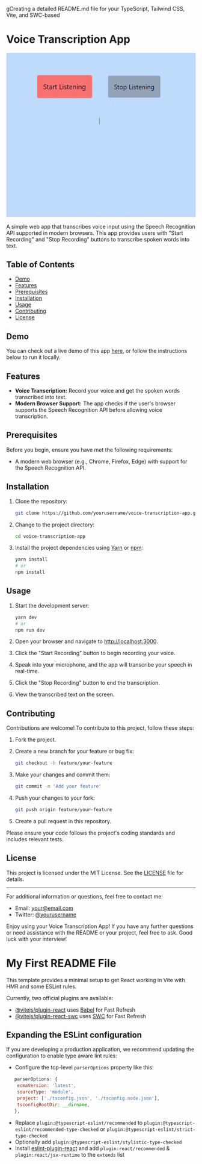 gCreating a detailed README.md file for your TypeScript, Tailwind CSS, Vite, and SWC-based

# Voice Transcription App

![App Screenshot](https://github.com/hamid-Ft/voice-transcribe/blob/master/src/assets/Voice-Transcibe.gif)

A simple web app that transcribes voice input using the Speech Recognition API supported in modern browsers. This app provides users with "Start Recording" and "Stop Recording" buttons to transcribe spoken words into text.

## Table of Contents

- [Demo](#demo)
- [Features](#features)
- [Prerequisites](#prerequisites)
- [Installation](#installation)
- [Usage](#usage)
- [Contributing](#contributing)
- [License](#license)

## Demo

You can check out a live demo of this app [here](#), or follow the instructions below to run it locally.

## Features

- **Voice Transcription:** Record your voice and get the spoken words transcribed into text.
- **Modern Browser Support:** The app checks if the user's browser supports the Speech Recognition API before allowing voice transcription.

## Prerequisites

Before you begin, ensure you have met the following requirements:

- A modern web browser (e.g., Chrome, Firefox, Edge) with support for the Speech Recognition API.

## Installation

1. Clone the repository:

   ```bash
   git clone https://github.com/yourusername/voice-transcription-app.git
   ```

2. Change to the project directory:

   ```bash
   cd voice-transcription-app
   ```

3. Install the project dependencies using [Yarn](https://yarnpkg.com/) or [npm](https://www.npmjs.com/):

   ```bash
   yarn install
   # or
   npm install
   ```

## Usage

1. Start the development server:

   ```bash
   yarn dev
   # or
   npm run dev
   ```

2. Open your browser and navigate to [http://localhost:3000](http://localhost:3000).
3. Click the "Start Recording" button to begin recording your voice.
4. Speak into your microphone, and the app will transcribe your speech in real-time.
5. Click the "Stop Recording" button to end the transcription.
6. View the transcribed text on the screen.

## Contributing

Contributions are welcome! To contribute to this project, follow these steps:

1. Fork the project.
2. Create a new branch for your feature or bug fix:

   ```bash
   git checkout -b feature/your-feature
   ```

3. Make your changes and commit them:

   ```bash
   git commit -m 'Add your feature'
   ```

4. Push your changes to your fork:

   ```bash
   git push origin feature/your-feature
   ```

5. Create a pull request in this repository.

Please ensure your code follows the project's coding standards and includes relevant tests.

## License

This project is licensed under the MIT License. See the [LICENSE](LICENSE) file for details.

---

For additional information or questions, feel free to contact me:

- Email: your@email.com
- Twitter: [@yourusername](https://twitter.com/yourusername)

Enjoy using your Voice Transcription App! If you have any further questions or need assistance with the README or your project, feel free to ask. Good luck with your interview!

# My First README File

This template provides a minimal setup to get React working in Vite with HMR and some ESLint rules.

Currently, two official plugins are available:

- [@vitejs/plugin-react](https://github.com/vitejs/vite-plugin-react/blob/main/packages/plugin-react/README.md) uses [Babel](https://babeljs.io/) for Fast Refresh
- [@vitejs/plugin-react-swc](https://github.com/vitejs/vite-plugin-react-swc) uses [SWC](https://swc.rs/) for Fast Refresh

## Expanding the ESLint configuration

If you are developing a production application, we recommend updating the configuration to enable type aware lint rules:

- Configure the top-level `parserOptions` property like this:

```js
   parserOptions: {
    ecmaVersion: 'latest',
    sourceType: 'module',
    project: ['./tsconfig.json', './tsconfig.node.json'],
    tsconfigRootDir: __dirname,
   },
```

- Replace `plugin:@typescript-eslint/recommended` to `plugin:@typescript-eslint/recommended-type-checked` or `plugin:@typescript-eslint/strict-type-checked`
- Optionally add `plugin:@typescript-eslint/stylistic-type-checked`
- Install [eslint-plugin-react](https://github.com/jsx-eslint/eslint-plugin-react) and add `plugin:react/recommended` & `plugin:react/jsx-runtime` to the `extends` list
